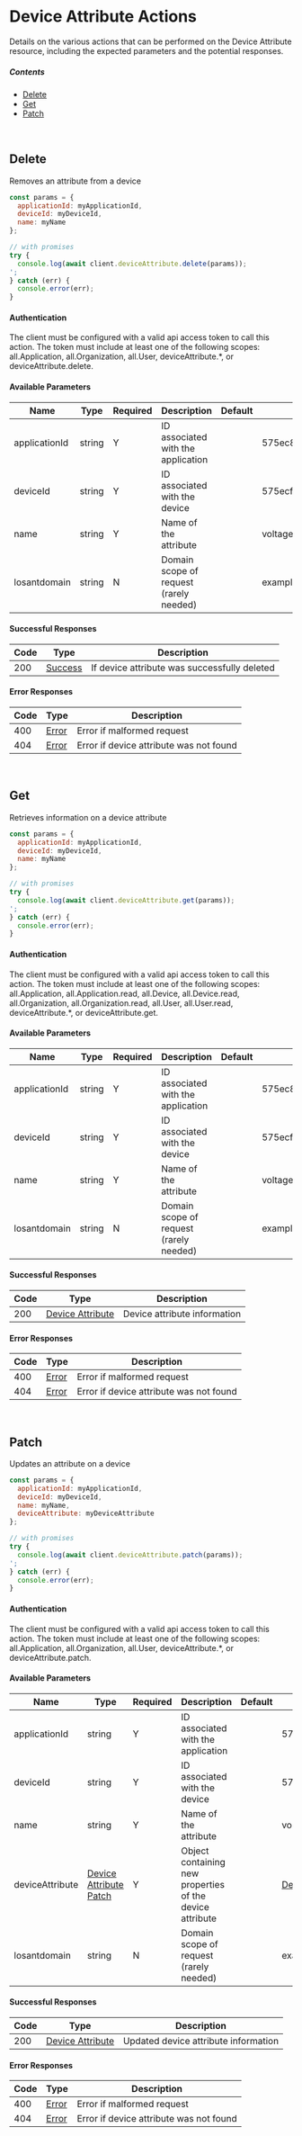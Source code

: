 # Device Attribute Actions

Details on the various actions that can be performed on the
Device Attribute resource, including the expected
parameters and the potential responses.

##### Contents

*   [Delete](#delete)
*   [Get](#get)
*   [Patch](#patch)

<br/>

## Delete

Removes an attribute from a device

```javascript
const params = {
  applicationId: myApplicationId,
  deviceId: myDeviceId,
  name: myName
};

// with promises
try {
  console.log(await client.deviceAttribute.delete(params));
';
} catch (err) {
  console.error(err);
}
```

#### Authentication
The client must be configured with a valid api access token to call this
action. The token must include at least one of the following scopes:
all.Application, all.Organization, all.User, deviceAttribute.*, or deviceAttribute.delete.

#### Available Parameters

| Name | Type | Required | Description | Default | Example |
| ---- | ---- | -------- | ----------- | ------- | ------- |
| applicationId | string | Y | ID associated with the application |  | 575ec8687ae143cd83dc4a97 |
| deviceId | string | Y | ID associated with the device |  | 575ecf887ae143cd83dc4aa2 |
| name | string | Y | Name of the attribute |  | voltage |
| losantdomain | string | N | Domain scope of request (rarely needed) |  | example.com |

#### Successful Responses

| Code | Type | Description |
| ---- | ---- | ----------- |
| 200 | [Success](../lib/schemas/success.json) | If device attribute was successfully deleted |

#### Error Responses

| Code | Type | Description |
| ---- | ---- | ----------- |
| 400 | [Error](../lib/schemas/error.json) | Error if malformed request |
| 404 | [Error](../lib/schemas/error.json) | Error if device attribute was not found |

<br/>

## Get

Retrieves information on a device attribute

```javascript
const params = {
  applicationId: myApplicationId,
  deviceId: myDeviceId,
  name: myName
};

// with promises
try {
  console.log(await client.deviceAttribute.get(params));
';
} catch (err) {
  console.error(err);
}
```

#### Authentication
The client must be configured with a valid api access token to call this
action. The token must include at least one of the following scopes:
all.Application, all.Application.read, all.Device, all.Device.read, all.Organization, all.Organization.read, all.User, all.User.read, deviceAttribute.*, or deviceAttribute.get.

#### Available Parameters

| Name | Type | Required | Description | Default | Example |
| ---- | ---- | -------- | ----------- | ------- | ------- |
| applicationId | string | Y | ID associated with the application |  | 575ec8687ae143cd83dc4a97 |
| deviceId | string | Y | ID associated with the device |  | 575ecf887ae143cd83dc4aa2 |
| name | string | Y | Name of the attribute |  | voltage |
| losantdomain | string | N | Domain scope of request (rarely needed) |  | example.com |

#### Successful Responses

| Code | Type | Description |
| ---- | ---- | ----------- |
| 200 | [Device Attribute](../lib/schemas/deviceAttribute.json) | Device attribute information |

#### Error Responses

| Code | Type | Description |
| ---- | ---- | ----------- |
| 400 | [Error](../lib/schemas/error.json) | Error if malformed request |
| 404 | [Error](../lib/schemas/error.json) | Error if device attribute was not found |

<br/>

## Patch

Updates an attribute on a device

```javascript
const params = {
  applicationId: myApplicationId,
  deviceId: myDeviceId,
  name: myName,
  deviceAttribute: myDeviceAttribute
};

// with promises
try {
  console.log(await client.deviceAttribute.patch(params));
';
} catch (err) {
  console.error(err);
}
```

#### Authentication
The client must be configured with a valid api access token to call this
action. The token must include at least one of the following scopes:
all.Application, all.Organization, all.User, deviceAttribute.*, or deviceAttribute.patch.

#### Available Parameters

| Name | Type | Required | Description | Default | Example |
| ---- | ---- | -------- | ----------- | ------- | ------- |
| applicationId | string | Y | ID associated with the application |  | 575ec8687ae143cd83dc4a97 |
| deviceId | string | Y | ID associated with the device |  | 575ecf887ae143cd83dc4aa2 |
| name | string | Y | Name of the attribute |  | voltage |
| deviceAttribute | [Device Attribute Patch](../lib/schemas/deviceAttributePatch.json) | Y | Object containing new properties of the device attribute |  | [Device Attribute Patch Example](_schemas.md#device-attribute-patch-example) |
| losantdomain | string | N | Domain scope of request (rarely needed) |  | example.com |

#### Successful Responses

| Code | Type | Description |
| ---- | ---- | ----------- |
| 200 | [Device Attribute](../lib/schemas/deviceAttribute.json) | Updated device attribute information |

#### Error Responses

| Code | Type | Description |
| ---- | ---- | ----------- |
| 400 | [Error](../lib/schemas/error.json) | Error if malformed request |
| 404 | [Error](../lib/schemas/error.json) | Error if device attribute was not found |
